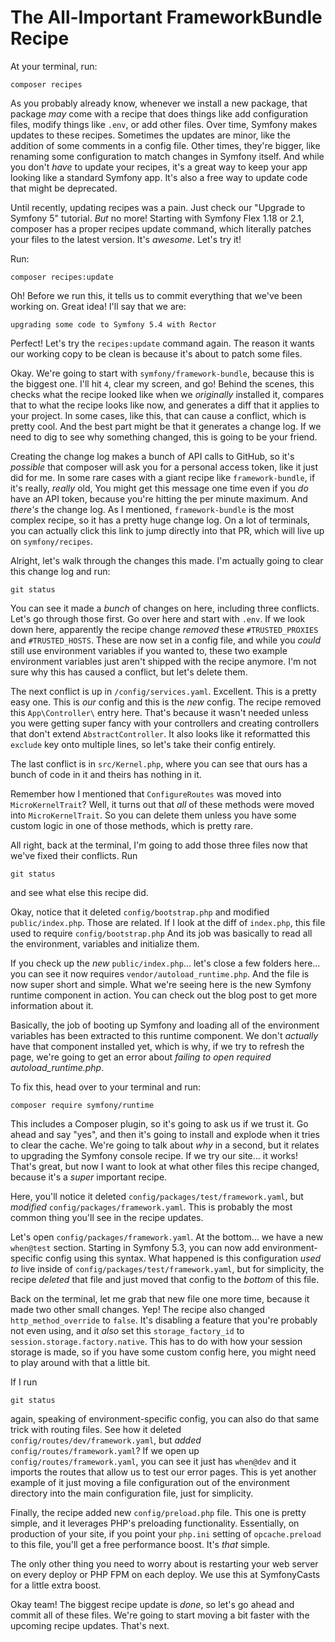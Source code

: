 # The All-Important FrameworkBundle Recipe

At your terminal, run:

```terminal
composer recipes
```

As you probably already know, whenever we install a new package, that package *may* come with a recipe that does things like add configuration files, modify things like `.env`, or add other files. Over time, Symfony makes updates to these recipes. Sometimes the updates are minor, like the addition of some comments in a config file. Other times, they're bigger, like renaming some configuration to match changes in Symfony itself. And while you don't *have* to update your recipes, it's a great way to keep your app looking like a standard Symfony app. It's also a free way to update code that might be deprecated.

Until recently, updating recipes was a pain. Just check our "Upgrade to Symfony 5" tutorial. *But* no more! Starting with Symfony Flex 1.18 or 2.1, composer has a proper recipes update command, which literally patches your files to the latest version. It's *awesome*. Let's try it!

Run:

```terminal
composer recipes:update
```

Oh! Before we run this, it tells us to commit everything that we've been working on. Great idea! I'll say that we are:

`upgrading some code to Symfony 5.4 with Rector`

Perfect! Let's try the `recipes:update` command again. The reason it wants our working copy to be clean is because it's about to patch some files.

Okay. We're going to start with `symfony/framework-bundle`, because this is the biggest one. I'll hit `4`, clear my screen, and go! Behind the scenes, this checks what the recipe looked like when we *originally* installed it, compares that to what the recipe looks like now, and generates a diff that it applies to your project. In some cases, like this, that can cause a conflict, which is pretty cool. And the best part might be that it generates a change log. If we need to dig to see why something changed, this is going to be your friend.

Creating the change log makes a bunch of API calls to GitHub, so it's *possible* that composer will ask you for a personal access token, like it just did for me. In some rare cases with a giant recipe like `framework-bundle`, if it's really, *really* old, You might get this message one time even if you *do* have an API token, because you're hitting the per minute maximum. And *there's* the change log. As I mentioned, `framework-bundle` is the most complex recipe, so it has a pretty huge change log. On a lot of terminals, you can actually click this link to jump directly into that PR, which will live up on `symfony/recipes`.

Alright, let's walk through the changes this made. I'm actually going to clear this change log and run:

```terminal
git status
```

You can see it made a *bunch* of changes on here, including three conflicts. Let's go through those first. Go over here and start with `.env`. If we look down here, apparently the recipe change *removed* these `#TRUSTED_PROXIES` and `#TRUSTED_HOSTS`. These are now set in a config file, and while you *could* still use environment variables if you wanted to, these two example environment variables just aren't shipped with the recipe anymore. I'm not sure why this has caused a conflict, but let's delete them.

The next conflict is up in `/config/services.yaml`. Excellent. This is a pretty easy one. This is *our* config and this is the *new* config. The recipe removed this `App\Controller\` entry here. That's because it wasn't needed unless you were getting super fancy with your controllers and creating controllers that don't extend `AbstractController`. It also looks like it reformatted this `exclude` key onto multiple lines, so let's take their config entirely.

The last conflict is in `src/Kernel.php`, where you can see that ours has a bunch of code in it and theirs has nothing in it.

Remember how I mentioned that `ConfigureRoutes` was moved into `MicroKernelTrait`? Well, it turns out that *all* of these methods were moved into `MicroKernelTrait`. So you can delete them unless you have some custom logic in one of those methods, which is pretty rare.

All right, back at the terminal, I'm going to add those three files now that we've fixed their conflicts. Run

```terminal
git status
```

and see what else this recipe did.

Okay, notice that it deleted `config/bootstrap.php` and modified `public/index.php`. Those are related. If I look at the diff of `index.php`, this file used to require `config/bootstrap.php` And its job was basically to read all the environment, variables and initialize them.

If you check up the *new* `public/index.php`... let's close a few folders here... you can see it now requires `vendor/autoload_runtime.php`. And the file is now super short and simple. What we're seeing here is the new Symfony runtime component in action. You can check out the blog post to get more information about it.

Basically, the job of booting up Symfony and loading all of the environment variables has been extracted to this runtime component. We don't *actually* have that component installed yet, which is why, if we try to refresh the page, we're going to get an error about *failing to open required autoload_runtime.php*.

To fix this, head over to your terminal and run:

```terminal
composer require symfony/runtime
```

This includes a Composer plugin, so it's going to ask us if we trust it. Go ahead and say "yes", and then it's going to install and explode when it tries to clear the cache. We're going to talk about *why* in a second, but it relates to upgrading the Symfony console recipe. If we try our site... it works! That's great, but now I want to look at what other files this recipe changed, because it's a *super* important recipe.

Here, you'll notice it deleted `config/packages/test/framework.yaml`, but *modified* `config/packages/framework.yaml`. This is probably the most common thing you'll see in the recipe updates.

Let's open `config/packages/framework.yaml`. At the bottom... we have a new `when@test` section. Starting in Symfony 5.3, you can now add environment-specific config using this syntax. What happened is this configuration *used to* live inside of `config/packages/test/framework.yaml`, but for simplicity, the recipe *deleted* that file and just moved that config to the *bottom* of this file.

Back on the terminal, let me grab that new file one more time, because it made two other small changes. Yep! The recipe also changed `http_method_override` to `false`. It's disabling a feature that you're probably not even using, and it *also* set this `storage_factory_id` to `session.storage.factory.native`. This has to do with how your session storage is made, so if you have some custom config here, you might need to play around with that a little bit.

If I run

```terminal
git status
```

again, speaking of environment-specific config, you can also do that same trick with routing files. See how it deleted `config/routes/dev/framework.yaml`, but *added* `config/routes/framework.yaml`? If we open up `config/routes/framework.yaml`, you can see it just has `when@dev` and it imports the routes that allow us to test our error pages. This is yet another example of it just moving a file configuration out of the environment directory into the main configuration file, just for simplicity.

Finally, the recipe added new `config/preload.php` file. This one is pretty simple, and it leverages PHP's preloading functionality. Essentially, on production of your site, if you point your `php.ini` setting of `opcache.preload` to this file, you'll get a free performance boost. It's *that* simple.

The only other thing you need to worry about is restarting your web server on every deploy or PHP FPM on each deploy. We use this at SymfonyCasts for a little extra boost.

Okay team! The biggest recipe update is *done*, so let's go ahead and commit all of these files. We're going to start moving a bit faster with the upcoming recipe updates. That's next.
